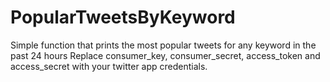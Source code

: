 # PopularTweetsByKeyword
Simple function that prints the most popular tweets for any keyword in the past 24 hours
Replace consumer_key, consumer_secret, access_token and access_secret with your twitter app credentials.
